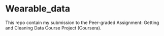 # Wearable_data
This repo contain my submission to the Peer-graded Assignment: Getting and Cleaning Data Course Project (Coursera). 
